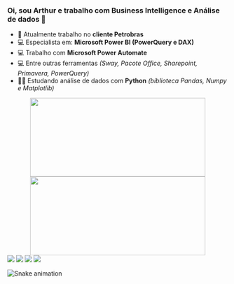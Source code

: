 ### Oi, sou Arthur e trabalho com Business Intelligence e Análise de dados 👋

- 🌆 Atualmente trabalho no <b>cliente Petrobras</b>
- 💻 Especialista em: <b>Microsoft Power BI  (PowerQuery e DAX)</b>
- 💻 Trabalho com <b>Microsoft Power Automate</b>
- 💻 Entre outras ferramentas <i>(Sway, Pacote Office, Sharepoint, Primavera, PowerQuery)</i>
- 👨‍🎓 Estudando análise de dados com <b>Python</b> <i>(biblioteca Pandas, Numpy e Matplotlib)</i>

<div align="center">
  <a href="https://github.com/arthurweslen/">
  <img height="180em" Width="400em" src="https://github-readme-stats.vercel.app/api?username=arthurweslen&show_icons=true&theme=dracula&include_all_commits=true&count_private=true"/>
  <img height="180em" Width="400em" src="https://github-readme-stats.vercel.app/api/top-langs/?username=arthurweslen&layout=compact&langs_count=7&theme=dracula"/>  
 
 <!-- theme dracula -->   
</div>
  
  <div> 
  <a href = "mailto:arthurwesley11@gmail.com"><img src="https://img.shields.io/badge/-Gmail-%23333?style=for-the-badge&logo=gmail&logoColor=white" target="_blank"></a>
  <a href="https://www.linkedin.com/in/arthurweslen/" target="_blank"><img src="https://img.shields.io/badge/-LinkedIn-%230077B5?style=for-the-badge&logo=linkedin&logoColor=white" target="_blank"></a> 
  <a href = "https://api.whatsapp.com/send?phone=5513981131823&text=Olá,%20Eu%20sou%20Arthur,%20em%20que%20posso%20ajudar?"> <img src ="https://img.shields.io/badge/WhatsApp-25D366?style=for-the-badge&logo=whatsapp&logoColor=white"></a>
    <a href = "https://www.instagram.com/arthur.weslen/"><img src ="https://img.shields.io/badge/Instagram-E4405F?style=for-the-badge&logo=instagram&logoColor=white"></a>
 
 
 ![Snake animation](https://github.com//arthurweslen/arthurweslen/blob/output/github-contribution-grid-snake.svg)
</div>

 

